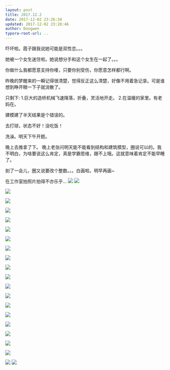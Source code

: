```yaml
---
layout: post
title: 2017.12.2
date: 2017-12-02 23:26:34
updated: 2017-12-02 23:28:46
author: Dongwen
typora-root-url: ..
---
```




吓坏啦。霞子跟我说她可能是双性恋。。。

她被一个女生迷住啦。她说想分手和这个女生在一起了。。。

你做什么我都愿意支持你喽，只要你别受伤，你愿意怎样都行啊。

昨晚的梦醒来的一瞬记得很清楚，觉得反正这么清楚，好像不用着急记录。可是谁想到睁开眼一下子就消散了。

只剩下:
1.巨大的造桥机械飞速降落，折叠，灵活地开走。
2.在温暖的家里。有老妈在。

建模建了半天结果是个错误的。

去打球，状态不好！没吃饭！

洗澡。明天下午开题。

晚上去推拿了下。
晚上老张问明天能不能看到结构和建筑模型，圈说可以的。我不明白，为啥要说这么肯定，真是学霸思维，跟不上哦。这就意味着肯定不能早睡了。

剖了一会儿，圈又说要改个整数。。。白画啦。明早再画~

在工作室拍照片拍得不亦乐乎…    ![](/img/in-post/p47008140.jpg)
![](/img/in-post/p47008138.jpg)

![](/img/in-post/p47008138.jpg)

![](/img/in-post/p47008138.jpg)

![](/img/in-post/p47008138.jpg)

![](/img/in-post/p47008138.jpg)

![](/img/in-post/p47008138.jpg)

![](/img/in-post/p47008138.jpg)

![](/img/in-post/p47008138.jpg)

![](/img/in-post/p47008138.jpg)

![](/img/in-post/p47008138.jpg)

![](/img/in-post/p47008138.jpg)

![](/img/in-post/p47008138.jpg)

![](/img/in-post/p47008138.jpg)

![](/img/in-post/p47008138.jpg)

![](/img/in-post/p47008138.jpg)

![](/img/in-post/p47008138.jpg)

![](/img/in-post/p47008138.jpg)

![](/img/in-post/p47008138.jpg)

![](/img/in-post/p47008138.jpg)

![](/img/in-post/p47008141.jpg)
![](/img/in-post/p47008139.jpg)
